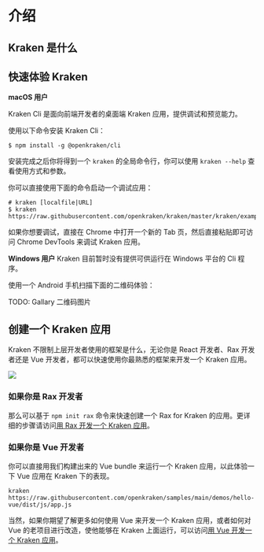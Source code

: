 # 介绍

## Kraken 是什么

## 快速体验 Kraken

**macOS 用户**

Kraken Cli 是面向前端开发者的桌面端 Kraken 应用，提供调试和预览能力。

使用以下命令安装 Kraken Cli：

```shell
$ npm install -g @openkraken/cli
```

安装完成之后你将得到一个 `kraken` 的全局命令行，你可以使用 `kraken --help` 查看使用方式和参数。

你可以直接使用下面的命令启动一个调试应用：

```shell
# kraken [localfile|URL]
$ kraken https://raw.githubusercontent.com/openkraken/kraken/master/kraken/example/assets/bundle.js
```

如果你想要调试，直接在 Chrome 中打开一个新的 Tab 页，然后直接粘贴即可访问 Chrome DevTools 来调试 Kraken 应用。

**Windows 用户**
Kraken 目前暂时没有提供可供运行在 Windows 平台的 Cli 程序。

使用一个 Android 手机扫描下面的二维码体验：

TODO: Gallary 二维码图片

## 创建一个 Kraken 应用

Kraken 不限制上层开发者使用的框架是什么，无论你是 React 开发者、Rax 开发者还是 Vue 开发者，都可以快速使用你最熟悉的框架来开发一个 Kraken 应用。

![](https://img.alicdn.com/imgextra/i1/O1CN018a3mFu28GXZC6hTVQ_!!6000000007905-2-tps-1080-418.png)

### 如果你是 Rax 开发者

那么可以基于 `npm init rax` 命令来快速创建一个 Rax for Kraken 的应用。更详细的步骤请访问[用 Rax 开发一个 Kraken 应用](/guide/use/rax)。

### 如果你是 Vue 开发者

你可以直接用我们构建出来的 Vue bundle 来运行一个 Kraken 应用，以此体验一下 Vue 应用在 Kraken 下的表现。

```shell
kraken https://raw.githubusercontent.com/openkraken/samples/main/demos/hello-vue/dist/js/app.js
```

当然，如果你期望了解更多如何使用 Vue 来开发一个 Kraken 应用，或者如何对 Vue 的老项目进行改造，使他能够在 Kraken 上面运行，可以访问[用 Vue 开发一个 Kraken 应用](/guide/use/vue)。
